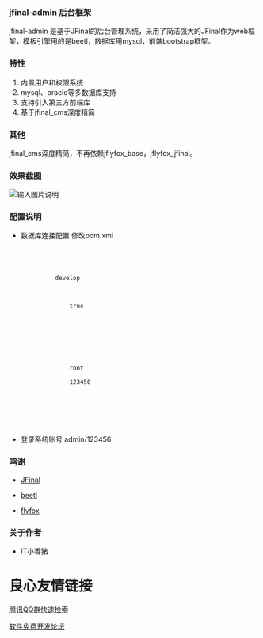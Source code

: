 ### jfinal-admin 后台框架 
jfinal-admin 是基于JFinal的后台管理系统，采用了简洁强大的JFinal作为web框架，模板引擎用的是beetl，数据库用mysql，前端bootstrap框架。

### 特性
1. 内置用户和权限系统
2. mysql、oracle等多数据库支持
3. 支持引入第三方前端库
4. 基于jfinal_cms深度精简

### 其他
jfinal_cms深度精简，不再依赖jflyfox_base，jflyfox_jfinal。

### 效果截图
![输入图片说明](http://static.oschina.net/uploads/img/201601/28091447_rQtD.gif "在这里输入图片标题")
### 配置说明
- 数据库连接配置 修改pom.xml
```
 

         

             develop 

             

                 true 

             

             

                 
                      

                 root 

                 123456 

             

         

     
```
- 登录系统账号 admin/123456

### 鸣谢
- [JFinal](http://www.oschina.net/p/jfinal)

- [beetl](http://ibeetl.com/)

- [flyfox](http://git.oschina.net/flyfox)

### 关于作者
- IT小香猪



    


 # 良心友情链接

[腾讯QQ群快速检索](http://u.720life.cn/s/8cf73f7c)

[软件免费开发论坛](http://u.720life.cn/s/bbb01dc0)